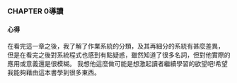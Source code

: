 ### CHAPTER 0導讀
#### 心得

在看完這一章之後，我了解了作業系統的分類，及其再細分的系統有甚麼差異，
但是在看完之後對系統程式也感到有點疑惑，雖然知道了很多名詞，但對他實際的應用或意義還是很模糊。
我想他這麼做可能是想激起讀者繼續學習的欲望吧!希望我能夠藉由這本書學到很多東西。
